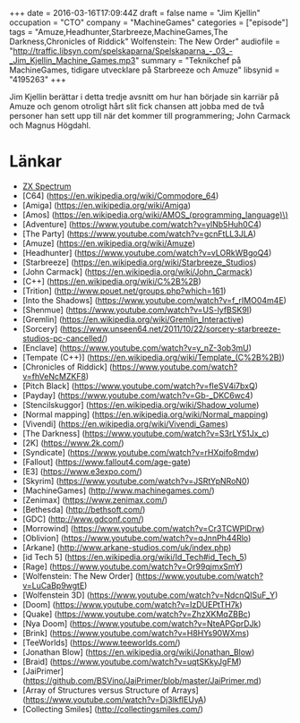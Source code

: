 +++
date = 2016-03-16T17:09:44Z
draft = false
name = "Jim Kjellin"
occupation = "CTO"
company = "MachineGames"
categories = ["episode"]
tags = "Amuze,Headhunter,Starbreeze,MachineGames,The Darkness,Chronicles of Riddick"
Wolfenstein: The New Order"
audiofile = "http://traffic.libsyn.com/spelskaparna/Spelskaparna_-_03_-_Jim_Kjellin_Machine_Games.mp3"
summary = "Teknikchef på MachineGames, tidigare utvecklare på Starbreeze och Amuze"
libsynid = "4195263"
+++

Jim Kjellin berättar i detta tredje avsnitt om hur han började sin karriär på Amuze och genom otroligt hårt slit fick chansen att jobba med de två personer han sett upp till när det kommer till programmering; John Carmack och Magnus Högdahl.

# Länkar

* [ZX Spectrum](https://en.wikipedia.org/wiki/ZX_Spectrum)
* [C64] (https://en.wikipedia.org/wiki/Commodore_64)
* [Amiga] (https://en.wikipedia.org/wiki/Amiga)
* [Amos] (https://en.wikipedia.org/wiki/AMOS_(programming_language)\)
* [Adventure] (https://www.youtube.com/watch?v=yINb5Huh0C4)
* [The Party] (https://www.youtube.com/watch?v=gcnFtLL3JLA)
* [Amuze] (https://en.wikipedia.org/wiki/Amuze) 
* [Headhunter] (https://www.youtube.com/watch?v=vLORkWBgoQ4)
* [Starbreeze] (https://en.wikipedia.org/wiki/Starbreeze_Studios)
* [John Carmack] (https://en.wikipedia.org/wiki/John_Carmack)
* [C++] (https://en.wikipedia.org/wiki/C%2B%2B)
* [Trition] (http://www.pouet.net/groups.php?which=161)
* [Into the Shadows] (https://www.youtube.com/watch?v=f_rIMO04m4E)
* [Shenmue] (https://www.youtube.com/watch?v=US-lyfBSK9I)
* [Gremlin] (https://en.wikipedia.org/wiki/Gremlin_Interactive)
* [Sorcery] (https://www.unseen64.net/2011/10/22/sorcery-starbreeze-studios-pc-cancelled/)
* [Enclave] (https://www.youtube.com/watch?v=y_nZ-3ob3mU)
* [Tempate (C++)] (https://en.wikipedia.org/wiki/Template_(C%2B%2B))
* [Chronicles of Riddick] (https://www.youtube.com/watch?v=fhVeNcMZKF8)
* [Pitch Black] (https://www.youtube.com/watch?v=fIeSV4i7bxQ)
* [Payday] (https://www.youtube.com/watch?v=Gb-_DKC6wc4)
* [Stencilskuggor] (https://en.wikipedia.org/wiki/Shadow_volume)
* [Normal mapping] (https://en.wikipedia.org/wiki/Normal_mapping)
* [Vivendi] (https://en.wikipedia.org/wiki/Vivendi_Games)
* [The Darkness] (https://www.youtube.com/watch?v=S3rLY51Jx_c)
* [2K] (https://www.2k.com/)
* [Syndicate] (https://www.youtube.com/watch?v=rHXpifo8mdw)
* [Fallout] (https://www.fallout4.com/age-gate)
* [E3] (https://www.e3expo.com/)
* [Skyrim] (https://www.youtube.com/watch?v=JSRtYpNRoN0)
* [MachineGames] (http://www.machinegames.com/)
* [Zenimax] (https://www.zenimax.com/) 
* [Bethesda] (http://bethsoft.com/)
* [GDC] (http://www.gdconf.com/)
* [Morrowind] (https://www.youtube.com/watch?v=Cr3TCWPlDrw)
* [Oblivion] (https://www.youtube.com/watch?v=qJnnPh44Rlo)
* [Arkane] (http://www.arkane-studios.com/uk/index.php)
* [id Tech 5] (https://en.wikipedia.org/wiki/Id_Tech#id_Tech_5)
* [Rage] (https://www.youtube.com/watch?v=Or99qjmxSmY)
* [Wolfenstein: The New Order] (https://www.youtube.com/watch?v=LuCaBp9wgtE)    
* [Wolfenstein 3D] (https://www.youtube.com/watch?v=NdcnQISuF_Y)
* [Doom] (https://www.youtube.com/watch?v=IzDUEPtTH7k)
* [Quake] (https://www.youtube.com/watch?v=ZhzXKMqZBBc)
* [Nya Doom] (https://www.youtube.com/watch?v=NteAPGprDJk)
* [Brink] (https://www.youtube.com/watch?v=H8HYs90WXms)
* [TeeWorlds] (https://www.teeworlds.com/)
* [Jonathan Blow] (https://en.wikipedia.org/wiki/Jonathan_Blow)
* [Braid] (https://www.youtube.com/watch?v=uqtSKkyJgFM)
* [JaiPrimer] (https://github.com/BSVino/JaiPrimer/blob/master/JaiPrimer.md)
* [Array of Structures versus Structure of Arrays] (https://www.youtube.com/watch?v=Dj3lkfIEUyA)
* [Collecting Smiles] (http://collectingsmiles.com/)


